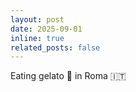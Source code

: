 ```yaml
---
layout: post
date: 2025-09-01 
inline: true
related_posts: false
---
```


Eating gelato 🍦 in Roma 🇮🇹
